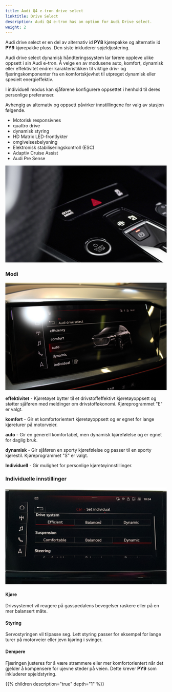```yaml
---
title: Audi Q4 e-tron drive select 
linktitle: Drive Select
description: Audi Q4 e-tron has an option for Audi Drive select.
weight: 2
---
```

Audi drive select er en del av alternativ id **PY8** kjørepakke og alternativ id **PY9** kjørepakke pluss. Den siste inkluderer spjeldjustering.

Audi drive select dynamisk håndteringssystem lar førere oppleve ulike oppsett i sin Audi e-tron.
Å velge en av modusene auto, komfort, dynamisk eller effektivitet endrer karakteristikken til viktige driv- og fjæringskomponenter fra en komfortskjevhet til utpreget dynamisk eller spesielt energieffektiv.

I individuell modus kan sjåførene konfigurere oppsettet i henhold til deres personlige preferanser.

Avhengig av alternativ og oppsett påvirker innstillingene for valg av stasjon følgende.

- Motorisk responsivnes
- quattro drive
- dynamisk styring
- HD Matrix LED-frontlykter
- omgivelsesbelysning
- Elektronisk stabiliseringskontroll (ESC)
- Adaptiv Cruise Assist
- Audi Pre Sense

![Drive Select](driveselectbuttons.jpg "Drive Select er tilgjengelig som separate knapper og fra MMI")

### Modi

![Drive Select Menu](driveselectmenu.jpg "Drive Select-meny i MMI")

**effektivitet** - Kjøretøyet bytter til et drivstoffeffektivt kjøretøyoppsett og støtter sjåføren med meldinger om drivstofføkonomi. Kjøreprogrammet "E" er valgt.

**komfort** - Gir et komfortorientert kjøretøyoppsett og er egnet for lange kjøreturer på motorveier.

**auto** - Gir en generell komfortabel, men dynamisk kjørefølelse og er egnet for daglig bruk.

**dynamisk** - Gir sjåføren en sporty kjørefølelse og passer til en sporty kjørestil. Kjøreprogrammet "S" er valgt.

**Individuell** - Gir mulighet for personlige kjøretøyinnstillinger.

### Individuelle innstillinger

![Individuelle innstillinger](individualsettings.jpg "Individuelle innstillinger")

#### Kjøre

Drivsystemet vil reagere på gasspedalens bevegelser raskere eller på en mer balansert måte.

#### Styring

Servostyringen vil tilpasse seg. Lett styring passer for eksempel for lange turer på motorveier eller jevn kjøring i svinger.

#### Dempere

Fjæringen justeres for å være strammere eller mer komfortorientert når det gjelder å kompensere for ujevne steder på veien.
Dette krever **PY9** som inkluderer spjeldstyring.

{{% children description="true" depth="1" %}}
